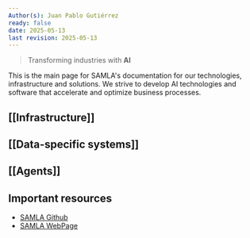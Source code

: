 ```yaml
---
Author(s): Juan Pablo Gutiérrez
ready: false
date: 2025-05-13
last revision: 2025-05-13
---
```

> Transforming industries with **AI**

This is the main page for SAMLA's documentation for our technologies, infrastructure and solutions. We strive to develop AI technologies and software that accelerate and optimize business processes.  
## [[Infrastructure]]
## [[Data-specific systems]]
## [[Agents]]
## Important resources
- [SAMLA Github](https://github.com/SAMLA-io/)
- [SAMLA WebPage](https://mysamla.com)